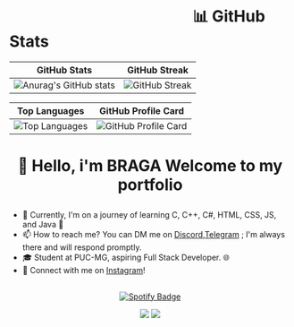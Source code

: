 # ⠀⠀⠀⠀⠀⠀⠀⠀⠀⠀⠀⠀⠀⠀⠀⠀📊 GitHub Stats
| GitHub Stats | GitHub Streak |
|--------------|---------------|
| ![Anurag's GitHub stats](https://github-readme-stats.vercel.app/api?username=bragadz&show_icons=true&theme=radical&hide_border=false&include_all_commits=true&count_private=true) | ![GitHub Streak](https://github-readme-streak-stats.herokuapp.com/?user=bragadz&theme=radical&hide_border=false)|

| Top Languages | GitHub Profile Card |
|---------------|---------------------|
| ![Top Languages](https://github-readme-stats.vercel.app/api/top-langs/?username=bragadz&theme=radical&hide_border=false&include_all_commits=true&count_private=true&layout=compact) | ![GitHub Profile Card](http://github-profile-summary-cards.vercel.app/api/cards/profile-details?username=bragadz&theme=radical) |

# <p align="center">👋 Hello, i'm BRAGA Welcome to my portfolio </p>

- 🌱 Currently, I'm on a journey of learning C, C++, C#, HTML, CSS, JS, and Java 🚀
- 📫 How to reach me? You can DM me on [Discord](https://discordapp.com/users/1057518718378324009),[Telegram](https://t.me/Bragadzz) ; I'm always there and will respond promptly.
- 🎓 Student at PUC-MG, aspiring Full Stack Developer. 🌐
- 🔗 Connect with me on [Instagram](https://www.instagram.com/bragadzz/)!

##

<p align="center">
    <a href="https://spotify-github-profile.vercel.app/api/view.svg?uid=ku3g4wazv40kuhzwmzezbgy4e&redirect=true">
        <img src="https://spotify-github-profile.vercel.app/api/view.svg?uid=ku3g4wazv40kuhzwmzezbgy4e&cover_image=true&theme=default&show_offline=true&background_color=121212&interchange=true&bar_color=53b14f&bar_color_cover=true" alt="Spotify Badge">
    </a>
</p>

<p align="center">
    <img src="https://komarev.com/ghpvc/?username=bragadz&label=PROFILE+VIEWS">
    <a href="https://badges.pufler.dev/repos/bragadz"><img src="https://badges.pufler.dev/repos/bragadz"></a>
</p>
